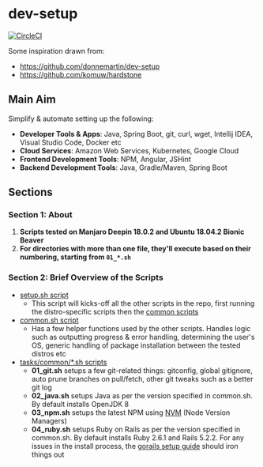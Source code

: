 dev-setup
============

[![CircleCI](https://circleci.com/gh/stephen2m/dev-setup/tree/master.svg?style=svg&circle-token=8bbb304f3c40e14fac9255c596b18c214b6bb660)](https://circleci.com/gh/stephen2m/dev-setup/tree/master)

Some inspiration drawn from:
- https://github.com/donnemartin/dev-setup
- https://github.com/komuw/hardstone

## Main Aim

Simplify & automate setting up the following:

* **Developer Tools & Apps**: Java, Spring Boot, git, curl, wget, Intellij IDEA, Visual Studio Code, Docker etc
* **Cloud Services**: Amazon Web Services, Kubernetes, Google Cloud
* **Frontend Development Tools**: NPM, Angular, JSHint
* **Backend Development Tools**: Java, Gradle/Maven, Spring Boot

## Sections

### Section 1: About

1. **Scripts tested on Manjaro Deepin 18.0.2 and Ubuntu 18.04.2 Bionic Beaver**
1. **For directories with more than one file, they'll execute based on their numbering, starting from `01_*.sh`**

### Section 2: Brief Overview of the Scripts 

* [setup.sh script](#setup-script)
    * This script will kicks-off all the other scripts in the repo, first running the distro-specific scripts then the [common scripts](#common-tasks-scripts)
* [common.sh script](#common-script)
    * Has a few helper functions used by the other scripts.  Handles logic such as outputting progress & error handling,
      determining the user's OS, generic handling of package installation between the tested distros etc
* [tasks/common/*.sh scripts](#common-tasks-scripts)
    * **01_git.sh** setups a few git-related things: gitconfig, global gitignore, auto prune branches on pull/fetch, 
       other git tweaks such as a better git log
    * **02_java.sh** setups Java as per the version specified in common.sh.  By default installs OpenJDK 8
    * **03_npm.sh** setups the latest NPM using [NVM](https://github.com/creationix/nvm) (Node Version Managers)
    * **04_ruby.sh** setups Ruby on Rails as per the version specified in common.sh.  By default installs Ruby 2.6.1 and Rails 5.2.2.
      For any issues in the install process, the [gorails setup guide](https://gorails.com/setup) should iron things out
